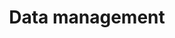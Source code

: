---
category: cd
title: Data management
definition: Practices and policies related to recording, storing, auditing, archiving, analyzing, interpreting, sharing, and publishing data.
---